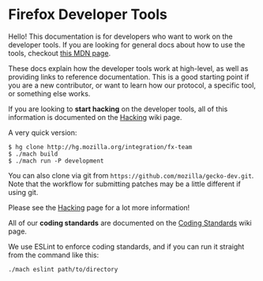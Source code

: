 # Firefox Developer Tools

Hello! This documentation is for developers who want to work on the
developer tools. If you are looking for general docs about how to use
the tools, checkout [this MDN
page](https://developer.mozilla.org/en-US/docs/Tools).

These docs explain how the developer tools work at high-level, as well
as providing links to reference documentation. This is a good starting
point if you are a new contributor, or want to learn how our protocol,
a specific tool, or something else works.

If you are looking to **start hacking** on the developer tools, all of
this information is documented on the
[Hacking](https://wiki.mozilla.org/DevTools/Hacking) wiki page.

A very quick version:

```
$ hg clone http://hg.mozilla.org/integration/fx-team
$ ./mach build
$ ./mach run -P development
```

You can also clone via git from
`https://github.com/mozilla/gecko-dev.git`. Note that the workflow for
submitting patches may be a little different if using git.

Please see the [Hacking](https://wiki.mozilla.org/DevTools/Hacking)
page for a lot more information!

All of our **coding standards** are documented on the [Coding
Standards](https://wiki.mozilla.org/DevTools/CodingStandards) wiki
page.

We use ESLint to enforce coding standards, and if you can run it
straight from the command like this:

```
./mach eslint path/to/directory
```
